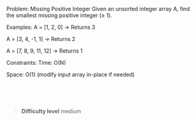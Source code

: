 Problem: Missing Positive Integer
Given an unsorted integer array A, find the smallest missing positive integer (≥ 1).

Examples:
A = [1, 2, 0] → Returns 3

A = [3, 4, -1, 1] → Returns 2

A = [7, 8, 9, 11, 12] → Returns 1

Constraints:
Time: O(N)

Space: O(1) (modify input array in-place if needed)



<br><br><br>

> **Difficulty level**
> medium